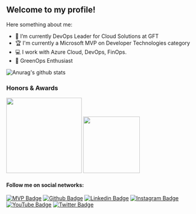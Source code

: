 ## Welcome to my profile!

Here something about me:

- 🔭 I’m currently DevOps Leader for Cloud Solutions at GFT
- 🏆 I'm currently a Microsoft MVP on Developer Technologies category
- 💻 I work with Azure Cloud, DevOps, FinOps.
- 🌱 GreenOps Enthusiast

![Anurag's github stats](https://github-readme-stats.vercel.app/api?username=juucustodio&theme=white&count_private=true&show_icons=true&title_color=03AB12&icon_color=03AB12&line_height=20)
<!--[![Top Langs](https://github-readme-stats.vercel.app/api/top-langs/?username=juucustodio&theme=white&layout=compact&show_icons=true&title_color=03AB12&&icon_color=03AB12)](https://github.com/anuraghazra/github-readme-stats) -->
 
  ### Honors & Awards
<image width="200px" src="https://github.com/juucustodio/juucustodio/blob/master/mvp_logo.png"/> <image width="150px" src="https://github.com/juucustodio/juucustodio/blob/master/aws_cb_logo.jpg"/>


#### Follow me on social networks:
[![MVP Badge](https://img.shields.io/badge/-Microsoft-blue?style=flat-square&logo=Microsoft&logoColor=white&link=https://mvp.microsoft.com/en-us/PublicProfile/5003228)](https://mvp.microsoft.com/en-us/PublicProfile/5003228)
[![Github Badge](https://img.shields.io/badge/-Github-blue?style=flat-square&logo=Github&logoColor=white&link=https://github.com/juucustodio)](https://github.com/juucustodio)
[![Linkedin Badge](https://img.shields.io/badge/-LinkedIn-blue?style=flat-square&logo=Linkedin&logoColor=white&link=https://www.linkedin.com/in/julianocustodio/)](https://www.linkedin.com/in/julianocustodio/)
[![Instagram Badge](https://img.shields.io/badge/-Instagram-blue?style=flat-square&labelColor=blue&logo=instagram&logoColor=white&link=https://www.instagram.com/JuuCustodio/)](https://www.instagram.com/juucustodio/)
[![YouTube Badge](https://img.shields.io/badge/-Youtube-blue?style=flat-square&labelColor=blue&logo=youtube&logoColor=white&link=https://youtube.com/sobrinhodeti)](https://youtube.com/sobrinhodeti)
[![Twitter Badge](https://img.shields.io/badge/-Twitter-blue?style=flat-square&labelColor=blue&logo=twitter&logoColor=white&link=https://twitter.com/JuuCustodio)](https://twitter.com/JuuCustodio)
